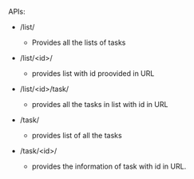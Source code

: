 APIs:

* /list/
    * Provides all the lists of tasks

* /list/&lt;id&gt;/
    * provides list with id proovided in URL

* /list/&lt;id&gt;/task/
    * provides all the tasks in list with id in URL

* /task/
    * provides list of all the tasks

* /task/&lt;id&gt;/
    * provides the information of task with id in URL.
